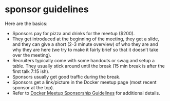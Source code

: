 # sponsor guidelines

Here are the basics:
- Sponsors pay for pizza and drinks for the meetup ($200).
- They get introduced at the beginning of the meeting, they get a slide, and they can give a short (2-3 minute overview) of who they are and why they are here (we try to make it fairly brief so that it doesn’t take over the meeting).
- Recruiters typically come with some handouts or swag and setup a table.  They usually stick around until the break (15 min break is after the first talk 7:15 ish).
- Sponsors usually get good traffic during the break.
- Sponsors get a link/picture in the Docker meetup page (most recent sponsor at the top).
- Refer to [Docker Meetup Sponsorship Guidelines](https://github.com/docker/community/blob/master/Organizers/Resources/sponsorship%20guidelines.md) for additional details.
